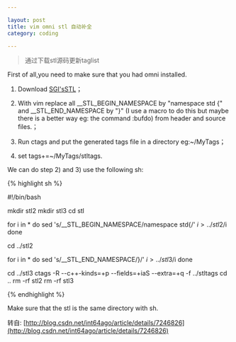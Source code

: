 ```yaml
---

layout: post
title: vim omni stl 自动补全
category: coding

---
```


> 通过下载stl源码更新taglist

<!--more-->

First of all,you need to make sure that you had omni installed.

1. Download [SGI'sSTL][1]；

2. With vim replace all __STL_BEGIN_NAMESPACE by "namespace std {" and __STL_END_NAMESPACE by "}" 
(I use a macro to do this but maybe there is a better way eg: the command :bufdo) from header and source files.；

3. Run ctags  and put the generated tags file in a directory eg:~/MyTags；

4. set tags+=~/MyTags/stltags.

We can do step 2) and 3) use the following sh:

{% highlight sh %}


#!/bin/bash

mkdir stl2
mkdir stl3
cd stl

for i in *
do
	sed 's/__STL_BEGIN_NAMESPACE/namespace std{/' $i > ../stl2/$i
done

cd ../stl2

for i in *
do
	sed 's/__STL_END_NAMESPACE/}/' $i > ../stl3/$i
done

cd ../stl3
ctags -R --c++-kinds=+p --fields=+iaS --extra=+q -f ../stltags
cd ..
rm -rf stl2
rm -rf stl3

{% endhighlight %}

Make sure that the stl is the same directory with sh.

[1]: http://www.sgi.com/tech/stl/download.html

转自: [http://blog.csdn.net/int64ago/article/details/7246826](http://blog.csdn.net/int64ago/article/details/7246826)
